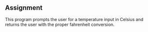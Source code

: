 ## Assignment

This program prompts the user for a temperature input in Celsius and returns the user with the proper fahrenheit conversion. 

